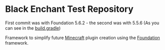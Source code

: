 # Black Enchant Test Repository

First commit was with Foundation 5.6.2 - the second was with 5.5.6 (As you can see in the [build.gradle](https://github.com/Magnum97/BlackEnchant/blob/blackenchant/build.gradle))

Framework to simplify future [Minecraft](http://www.minecraft.net) plugin creation using the [Foundation](http://www.github.com/Magnum97/Foundation) framework.